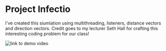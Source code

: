 # Project Infectio

I've created this siumlation using multithreading, listeners, distance vectors and direction vectors.
Credit goes to my lecturer Seth Hall for crafting this interesting coding problem for our class!

![link to demo video](https://gitlab.com/spacecatbug/human-zombie-simulator/-/raw/master/Demo.gif)
